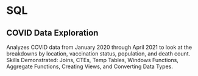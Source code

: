 # SQL

##  COVID Data Exploration
Analyzes COVID data from January 2020 through April 2021 to look at the breakdowns by location, vaccination status, population, and death count.
Skills Demonstrated: Joins, CTEs, Temp Tables, Windows Functions, Aggregate Functions, Creating Views, and Converting Data Types.

